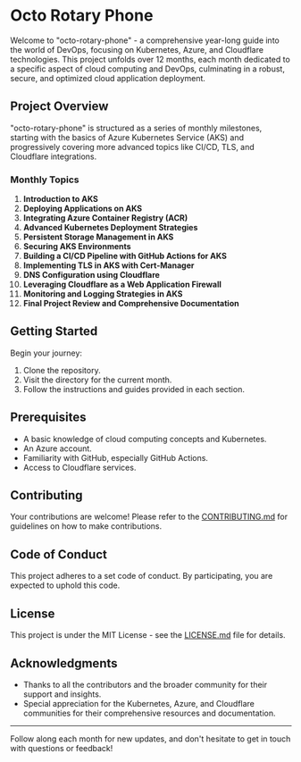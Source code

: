 # Octo Rotary Phone

Welcome to "octo-rotary-phone" - a comprehensive year-long guide into the world of DevOps, focusing on Kubernetes, Azure, and Cloudflare technologies. This project unfolds over 12 months, each month dedicated to a specific aspect of cloud computing and DevOps, culminating in a robust, secure, and optimized cloud application deployment.

## Project Overview

"octo-rotary-phone" is structured as a series of monthly milestones, starting with the basics of Azure Kubernetes Service (AKS) and progressively covering more advanced topics like CI/CD, TLS, and Cloudflare integrations.

### Monthly Topics

1. **Introduction to AKS**
2. **Deploying Applications on AKS**
3. **Integrating Azure Container Registry (ACR)**
4. **Advanced Kubernetes Deployment Strategies**
5. **Persistent Storage Management in AKS**
6. **Securing AKS Environments**
7. **Building a CI/CD Pipeline with GitHub Actions for AKS**
8. **Implementing TLS in AKS with Cert-Manager**
9. **DNS Configuration using Cloudflare**
10. **Leveraging Cloudflare as a Web Application Firewall**
11. **Monitoring and Logging Strategies in AKS**
12. **Final Project Review and Comprehensive Documentation**

## Getting Started

Begin your journey:

1. Clone the repository.
2. Visit the directory for the current month.
3. Follow the instructions and guides provided in each section.

## Prerequisites

- A basic knowledge of cloud computing concepts and Kubernetes.
- An Azure account.
- Familiarity with GitHub, especially GitHub Actions.
- Access to Cloudflare services.

## Contributing

Your contributions are welcome! Please refer to the [CONTRIBUTING.md](CONTRIBUTING.md) for guidelines on how to make contributions.

## Code of Conduct

This project adheres to a set code of conduct. By participating, you are expected to uphold this code.

## License

This project is under the MIT License - see the [LICENSE.md](LICENSE.md) file for details.

## Acknowledgments

- Thanks to all the contributors and the broader community for their support and insights.
- Special appreciation for the Kubernetes, Azure, and Cloudflare communities for their comprehensive resources and documentation.

---

Follow along each month for new updates, and don't hesitate to get in touch with questions or feedback!

